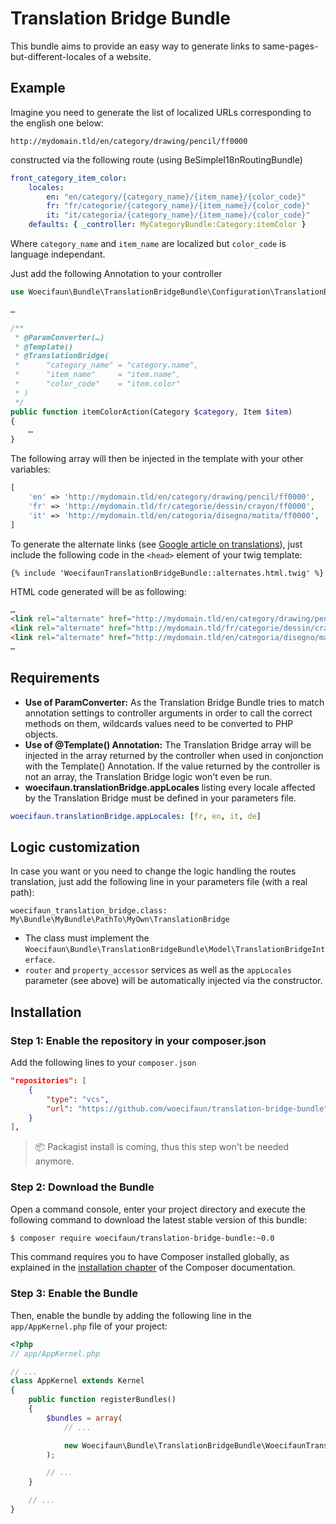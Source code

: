 # Translation Bridge Bundle

This bundle aims to provide an easy way to generate links to same-pages-but-different-locales of a website.

## Example

Imagine you need to generate the list of localized URLs corresponding to the english one below:
```
http://mydomain.tld/en/category/drawing/pencil/ff0000
```

constructed via the following route (using BeSimpleI18nRoutingBundle)

```yml
front_category_item_color:
    locales:
        en: "en/category/{category_name}/{item_name}/{color_code}"
        fr: "fr/categorie/{category_name}/{item_name}/{color_code}"
        it: "it/categoria/{category_name}/{item_name}/{color_code}"
    defaults: { _controller: MyCategoryBundle:Category:itemColor }
```

Where `category_name` and `item_name` are localized but `color_code` is language independant.

Just add the following Annotation to your controller

```php
use Woecifaun\Bundle\TranslationBridgeBundle\Configuration\TranslationBridge;

…

/**
 * @ParamConverter(…)
 * @Template()
 * @TranslationBridge(
 *      "category_name" = "category.name",
 *      "item_name"     = "item.name",
 *      "color_code"    = "item.color"
 * )
 */
public function itemColorAction(Category $category, Item $item)
{
    …
}
```

The following array will then be injected in the template with your other variables:
```php
[
    'en' => 'http://mydomain.tld/en/category/drawing/pencil/ff0000',
    'fr' => 'http://mydomain.tld/fr/categorie/dessin/crayon/ff0000',
    'it' => 'http://mydomain.tld/en/categoria/disegno/matita/ff0000',
]
```

To generate the alternate links (see [Google article on translations](https://support.google.com/webmasters/answer/189077?hl=en)), just include the following code in the `<head>` element of your twig template:

```twig
{% include 'WoecifaunTranslationBridgeBundle::alternates.html.twig' %}
```

HTML code generated will be as following:
```html
…
<link rel="alternate" href="http://mydomain.tld/en/category/drawing/pencil/ff0000" hreflang="en" />
<link rel="alternate" href="http://mydomain.tld/fr/categorie/dessin/crayon/ff0000" hreflang="fr" />
<link rel="alternate" href="http://mydomain.tld/en/categoria/disegno/matita/ff000" hreflang="it" />
…
```

## Requirements

* __Use of ParamConverter:__
As the Translation Bridge Bundle tries to match annotation settings to controller arguments in order to call the correct methods on them, wildcards values need to be converted to PHP objects.
* __Use of @Template() Annotation:__
The Translation Bridge array will be injected in the array returned by the controller when used in conjonction with the Template() Annotation. If the value returned by the controller is not an array, the Translation Bridge logic won't even be run.
* __woecifaun.translationBridge.appLocales__ listing every locale affected by the Translation Bridge must be defined in your parameters file.

```yml
woecifaun.translationBridge.appLocales: [fr, en, it, de]
```

## Logic customization

In case you want or you need to change the logic handling the routes translation, just add the following line in your parameters file (with a real path):
```
woecifaun_translation_bridge.class: My\Bundle\MyBundle\PathTo\MyOwn\TranslationBridge
```

* The class must implement the `Woecifaun\Bundle\TranslationBridgeBundle\Model\TranslationBridgeInterface`.
* `router` and `property_accessor` services as well as the `appLocales` parameter (see above) will be automatically injected via the constructor.


## Installation

### Step 1: Enable the repository in your composer.json


Add the following lines to your `composer.json`

```json
"repositories": [
    {
        "type": "vcs",
        "url": "https://github.com/woecifaun/translation-bridge-bundle"
    }
],
```

> :package: Packagist install is coming, thus this step won't be needed anymore.

### Step 2: Download the Bundle

Open a command console, enter your project directory and execute the following command to download the latest stable version of this bundle:

```bash
$ composer require woecifaun/translation-bridge-bundle:~0.0
```

This command requires you to have Composer installed globally, as explained in the [installation chapter](https://getcomposer.org/doc/00-intro.md) of the Composer documentation.

### Step 3: Enable the Bundle

Then, enable the bundle by adding the following line in the `app/AppKernel.php`
file of your project:

```php
<?php
// app/AppKernel.php

// ...
class AppKernel extends Kernel
{
    public function registerBundles()
    {
        $bundles = array(
            // ...

            new Woecifaun\Bundle\TranslationBridgeBundle\WoecifaunTranslationBridgeBundle(),
        );

        // ...
    }

    // ...
}
```
